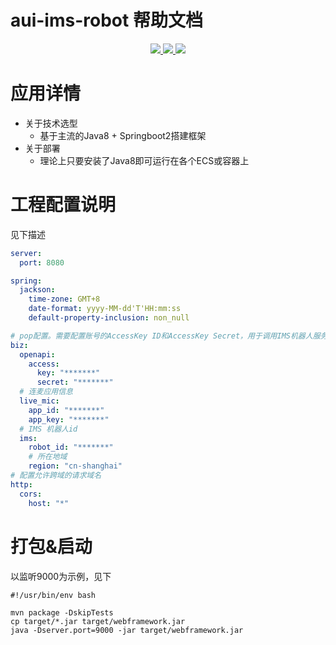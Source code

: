 # aui-ims-robot 帮助文档

<p align="center" class="flex justify-center">
    <a href="https://www.serverless-devs.com" class="ml-1">
    <img src="http://editor.devsapp.cn/icon?package=start-springboot&type=packageType">
  </a>
  <a href="http://www.devsapp.cn/details.html?name=start-springboot" class="ml-1">
    <img src="http://editor.devsapp.cn/icon?package=start-springboot&type=packageVersion">
  </a>
  <a href="http://www.devsapp.cn/details.html?name=start-springboot" class="ml-1">
    <img src="http://editor.devsapp.cn/icon?package=start-springboot&type=packageDownload">
  </a>
</p>

<appdetail id="flushContent">

# 应用详情

- 关于技术选型 
  - 基于主流的Java8 + Springboot2搭建框架
- 关于部署
  - 理论上只要安装了Java8即可运行在各个ECS或容器上

</appdetail>

# 工程配置说明
见下描述
```yaml
server:
  port: 8080

spring:
  jackson:
    time-zone: GMT+8
    date-format: yyyy-MM-dd'T'HH:mm:ss
    default-property-inclusion: non_null

# pop配置。需要配置账号的AccessKey ID和AccessKey Secret，用于调用IMS机器人服务
biz:
  openapi:
    access:
      key: "*******"
      secret: "*******"
  # 连麦应用信息
  live_mic:
    app_id: "*******"
    app_key: "*******"
  # IMS 机器人id
  ims:
    robot_id: "*******"
    # 所在地域
    region: "cn-shanghai"
# 配置允许跨域的请求域名
http:
  cors:
    host: "*"
```

# 打包&启动
以监听9000为示例，见下
```shell
#!/usr/bin/env bash

mvn package -DskipTests
cp target/*.jar target/webframework.jar
java -Dserver.port=9000 -jar target/webframework.jar
```


